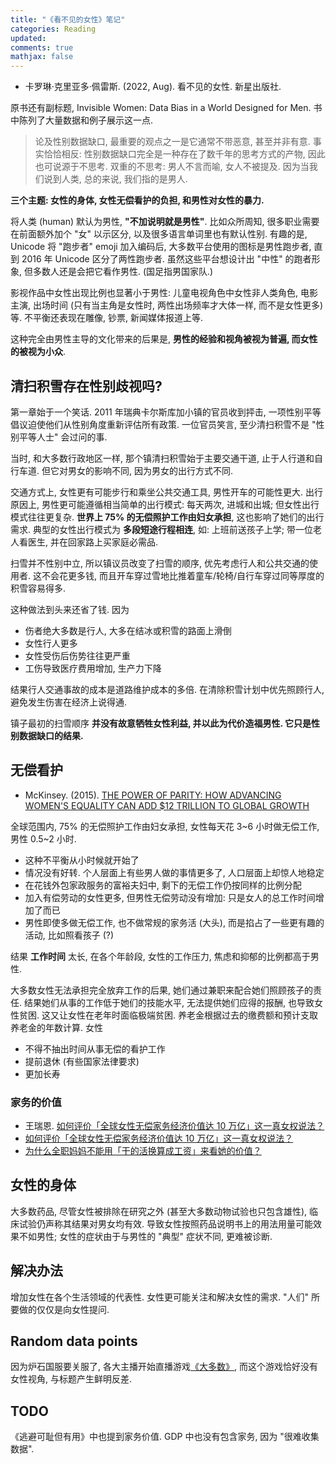 ```yaml
---
title: "《看不见的女性》笔记"
categories: Reading
updated: 
comments: true
mathjax: false
---
```


- 卡罗琳·克里亚多·佩雷斯. (2022, Aug). 看不见的女性. 新星出版社.

原书还有副标题, Invisible Women: Data Bias in a World Designed for Men. 书中陈列了大量数据和例子展示这一点.

> 论及性别数据缺口, 最重要的观点之一是它通常不带恶意, 甚至并非有意. 事实恰恰相反: 性别数据缺口完全是一种存在了数千年的思考方式的产物, 因此也可说源于不思考. 双重的不思考: 男人不言而喻, 女人不被提及. 因为当我们说到人类, 总的来说, 我们指的是男人.

**三个主题: 女性的身体, 女性无偿看护的负担, 和男性对女性的暴力.** 

将人类 (human) 默认为男性, **"不加说明就是男性"**. 比如众所周知, 很多职业需要在前面额外加个 "女" 以示区分, 以及很多语言单词里也有默认性别. 有趣的是, Unicode 将 "跑步者" emoji 加入编码后, 大多数平台使用的图标是男性跑步者, 直到 2016 年 Unicode 区分了两性跑步者. 虽然这些平台想设计出 "中性" 的跑者形象, 但多数人还是会把它看作男性. (国足指男国家队.)

影视作品中女性出现比例也显著小于男性: 儿童电视角色中女性非人类角色, 电影主演, 出场时间 (只有当主角是女性时, 两性出场频率才大体一样, 而不是女性更多) 等. 不平衡还表现在雕像, 钞票, 新闻媒体报道上等.

这种完全由男性主导的文化带来的后果是, **男性的经验和视角被视为普遍, 而女性的被视为小众**.

<!-- more -->

## 清扫积雪存在性别歧视吗?

第一章始于一个笑话. 2011 年瑞典卡尔斯库加小镇的官员收到抨击, 一项性别平等倡议迫使他们从性别角度重新评估所有政策. 一位官员笑言, 至少清扫积雪不是 "性别平等人士" 会过问的事.

当时, 和大多数行政地区一样, 那个镇清扫积雪始于主要交通干道, 止于人行道和自行车道. 但它对男女的影响不同, 因为男女的出行方式不同. 

交通方式上, 女性更有可能步行和乘坐公共交通工具, 男性开车的可能性更大. 出行原因上, 男性更可能遵循相当简单的出行模式: 每天两次, 进城和出城; 但女性出行模式往往更复杂. **世界上 75% 的无偿照护工作由妇女承担**, 这也影响了她们的出行需求. 典型的女性出行模式为 **多段短途行程相连**, 如: 上班前送孩子上学; 带一位老人看医生, 并在回家路上买家庭必需品.

扫雪并不性别中立, 所以镇议员改变了扫雪的顺序, 优先考虑行人和公共交通的使用者. 这不会花更多钱, 而且开车穿过雪地比推着童车/轮椅/自行车穿过同等厚度的积雪容易得多. 

这种做法到头来还省了钱. 因为

- 伤者绝大多数是行人, 大多在结冰或积雪的路面上滑倒
- 女性行人更多
- 女性受伤后伤势往往更严重
- 工伤导致医疗费用增加, 生产力下降

结果行人交通事故的成本是道路维护成本的多倍. 在清除积雪计划中优先照顾行人, 避免发生伤害在经济上说得通.

镇子最初的扫雪顺序 **并没有故意牺牲女性利益, 并以此为代价造福男性. 它只是性别数据缺口的结果.** 

## 无偿看护

- McKinsey. (2015). [THE POWER OF PARITY: HOW ADVANCING WOMEN'S EQUALITY CAN ADD $12 TRILLION TO GLOBAL GROWTH](https://www.mckinsey.com/~/media/mckinsey/industries/public%20and%20social%20sector/our%20insights/how%20advancing%20womens%20equality%20can%20add%2012%20trillion%20to%20global%20growth/mgi%20power%20of%20parity_full%20report_september%202015.pdf)

全球范围内, 75% 的无偿照护工作由妇女承担, 女性每天花 3~6 小时做无偿工作, 男性 0.5~2 小时. 

- 这种不平衡从小时候就开始了
- 情况没有好转. 个人层面上有些男人做的事情更多了, 人口层面上却惊人地稳定
- 在花钱外包家政服务的富裕夫妇中, 剩下的无偿工作仍按同样的比例分配
- 加入有偿劳动的女性更多, 但男性无偿劳动没有增加: 只是女人的总工作时间增加了而已
- 男性即使多做无偿工作, 也不做常规的家务活 (大头), 而是掐占了一些更有趣的活动, 比如照看孩子 (?)

结果 **工作时间** 太长, 在各个年龄段, 女性的工作压力, 焦虑和抑郁的比例都高于男性. 

大多数女性无法承担完全放弃工作的后果, 她们通过兼职来配合她们照顾孩子的责任. 结果她们从事的工作低于她们的技能水平, 无法提供她们应得的报酬, 也导致女性贫困. 这又让女性在老年时面临极端贫困. 养老金根据过去的缴费额和预计支取养老金的年数计算. 女性 

- 不得不抽出时间从事无偿的看护工作
- 提前退休 (有些国家法律要求)
- 更加长寿

### 家务的价值

- 王瑞恩. [如何评价「全球女性无偿家务经济价值达 10 万亿」这一真女权说法？](https://www.zhihu.com/question/310037328/answer/581401892)
- [如何评价「全球女性无偿家务经济价值达 10 万亿」这一真女权说法？](https://www.zhihu.com/question/310037328/answer/580541499)
- [为什么全职妈妈不能用「干的活换算成工资」来看她的价值？](https://www.zhihu.com/question/454986083/answer/2663293088)


## 女性的身体

大多数药品, 尽管女性被排除在研究之外 (甚至大多数动物试验也只包含雄性), 临床试验仍声称其结果对男女均有效. 导致女性按照药品说明书上的用法用量可能效果不如男性; 女性的症状由于与男性的 "典型" 症状不同, 更难被诊断.

## 解决办法

增加女性在各个生活领域的代表性. 女性更可能关注和解决女性的需求. "人们" 所要做的仅仅是向女性提问.

## Random data points

因为炉石国服要关服了, 各大主播开始直播游戏[《大多数》](https://www.douban.com/game/35690666/), 而这个游戏恰好没有女性视角, 与标题产生鲜明反差.

## TODO

《逃避可耻但有用》中也提到家务价值. GDP 中也没有包含家务, 因为 "很难收集数据".
